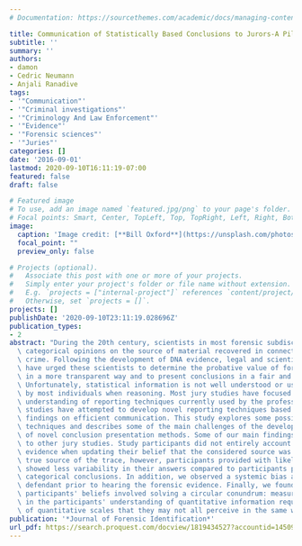 ```yaml
---
# Documentation: https://sourcethemes.com/academic/docs/managing-content/

title: Communication of Statistically Based Conclusions to Jurors-A Pilot Study
subtitle: ''
summary: ''
authors:
- damon
- Cedric Neumann
- Anjali Ranadive
tags:
- '"Communication"'
- '"Criminal investigations"'
- '"Criminology And Law Enforcement"'
- '"Evidence"'
- '"Forensic sciences"'
- '"Juries"'
categories: []
date: '2016-09-01'
lastmod: 2020-09-10T16:11:19-07:00
featured: false
draft: false

# Featured image
# To use, add an image named `featured.jpg/png` to your page's folder.
# Focal points: Smart, Center, TopLeft, Top, TopRight, Left, Right, BottomLeft, Bottom, BottomRight.
image:
  caption: 'Image credit: [**Bill Oxford**](https://unsplash.com/photos/OXGhu60NwxU)'
  focal_point: ""
  preview_only: false

# Projects (optional).
#   Associate this post with one or more of your projects.
#   Simply enter your project's folder or file name without extension.
#   E.g. `projects = ["internal-project"]` references `content/project/deep-learning/index.md`.
#   Otherwise, set `projects = []`.
projects: []
publishDate: '2020-09-10T23:11:19.028696Z'
publication_types:
- 2
abstract: "During the 20th century, scientists in most forensic subdisciplines reported\
  \ categorical opinions on the source of material recovered in connection with a\
  \ crime. Following the development of DNA evidence, legal and scientific scholars\
  \ have urged these scientists to determine the probative value of forensic evidence\
  \ in a more transparent way and to present conclusions in a fair and balanced fashion.\
  \ Unfortunately, statistical information is not well understood or used rationally\
  \ by most individuals when reasoning. Most jury studies have focused on jurors'\
  \ understanding of reporting techniques currently used by the profession; very few\
  \ studies have attempted to develop novel reporting techniques based on cognitive-psychological\
  \ findings on efficient communication. This study explores some possible reporting\
  \ techniques and describes some of the main challenges of the development and testing\
  \ of novel conclusion presentation methods. Some of our main findings are similar\
  \ to other jury studies. Study participants did not entirely account for the forensic\
  \ evidence when updating their belief that the considered source was in fact the\
  \ true source of the trace, however, participants provided with likelihood ratios\
  \ showed less variability in their answers compared to participants provided with\
  \ categorical conclusions. In addition, we observed a systemic bias against the\
  \ defendant prior to hearing the forensic evidence. Finally, we found that recording\
  \ participants' beliefs involved solving a circular conundrum: measuring the variability\
  \ in the participants' understanding of quantitative information requires the use\
  \ of quantitative scales that they may not all perceive in the same way."
publication: '*Journal of Forensic Identification*'
url_pdf: https://search.proquest.com/docview/1819434527?accountid=14509
---
```

